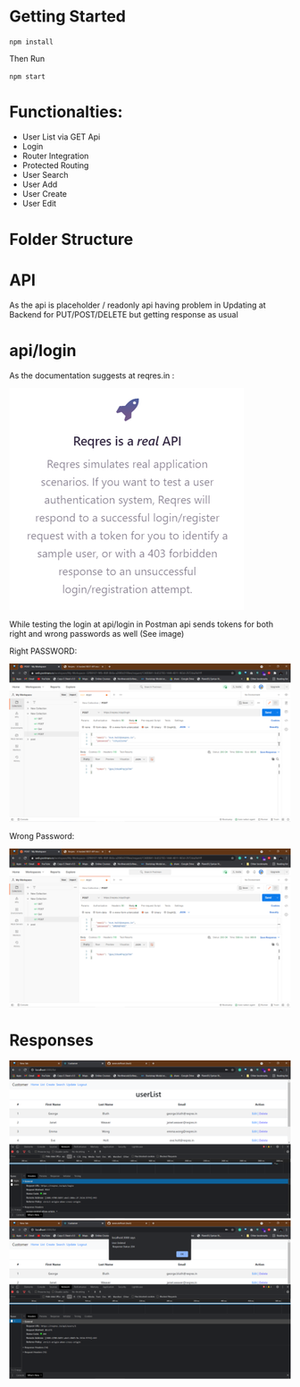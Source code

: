 # Getting Started 

`npm install`

Then Run

`npm start`

# Functionalties:
  - User List via GET Api
  - Login 
  - Router Integration
  - Protected Routing
  - User Search
  - User Add
  - User Create
  - User Edit

# Folder Structure



# API
As the api is placeholder / readonly api having problem in Updating at Backend for PUT/POST/DELETE but getting response as usual

# api/login

As the documentation suggests at reqres.in :

<img src="https://raw.githubusercontent.com/iamirulofficial/mockapi-reqres-dot-in_TruckX_assignment/main/docs/5.PNG?token=ALKGGCTIFDDSIMXS6FSZNN3APMMV4" />

While testing the login at api/login in Postman api sends tokens for both right and wrong passwords as well (See image)

Right PASSWORD: 

<img src = "https://raw.githubusercontent.com/iamirulofficial/mockapi-reqres-dot-in_TruckX_assignment/main/docs/1.png?token=ALKGGCUGVKOEVTZEUL7AEQTAPMOBE" />

Wrong Password:

<img src="https://raw.githubusercontent.com/iamirulofficial/mockapi-reqres-dot-in_TruckX_assignment/main/docs/2.png?token=ALKGGCVM3LRLPE3FDFV4I63APMN6A" />

# Responses

<img src="https://raw.githubusercontent.com/iamirulofficial/mockapi-reqres-dot-in_TruckX_assignment/main/docs/3.png?token=ALKGGCQJC3ZR47POI32SYY3APMOKG" />

<img src="https://raw.githubusercontent.com/iamirulofficial/mockapi-reqres-dot-in_TruckX_assignment/main/docs/4.png?token=ALKGGCXLVRYN7GNINMMPIJTAPMOOC" />
